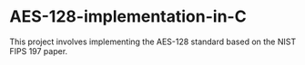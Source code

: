 # AES-128-implementation-in-C
This project involves implementing the AES-128 standard based on the NIST FIPS 197 paper.
